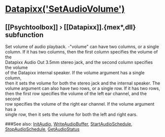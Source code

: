 # [Datapixx('SetAudioVolume')](Datapixx-SetAudioVolume) 
## [[Psychtoolbox]] &#8250; [[Datapixx]].{mex*,dll} subfunction


Set volume of audio playback. -"volume" can have two columns, or a single  
column. If it has two columns, then the first column specifies the volume of the  
Datapixx Audio Out 3.5mm stereo jack, and the second column specifies the volume  
of the Datapixx internal speaker. If the volume argument has a single column,  
then it sets the volume for both the stereo jack and the internal speaker. The  
volume argument can also have two rows, or a single row. If it has two rows,  
then the first row specifies the volume of the left ear channel, and the second  
row specifies the volume of the right ear channel. If the volume argument has a  
single row, then it sets the volume for both the left and right ears.  
  


###See also:
[InitAudio](Datapixx-InitAudio), [WriteAudioBuffer](Datapixx-WriteAudioBuffer), [StartAudioSchedule](Datapixx-StartAudioSchedule), [StopAudioSchedule](Datapixx-StopAudioSchedule), [GetAudioStatus](Datapixx-GetAudioStatus)
